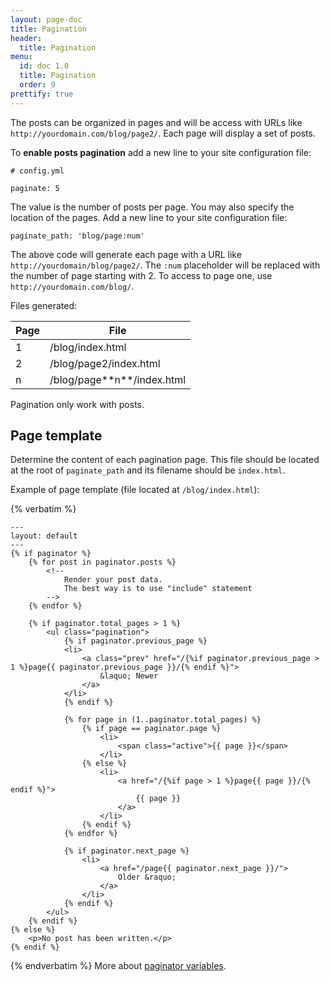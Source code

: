 ```yaml
---
layout: page-doc
title: Pagination
header:
  title: Pagination
menu:
  id: doc 1.0
  title: Pagination
  order: 9
prettify: true
---
```

The posts can be organized in pages and will be access
with URLs like `http://yourdomain.com/blog/page2/`. Each page will display a set
of posts.

To **enable posts pagination** add a new line to your site configuration file:

```
# config.yml

paginate: 5
```

The value is the number of posts per page. You may also specify the location of
the pages. Add a new line to your site configuration file:

```
paginate_path: 'blog/page:num'
```

The above code will generate each page with a URL like `http://yourdomain/blog/page2/`. 
The `:num` placeholder will be replaced with the number of page starting with 2. 
To access to page one, use `http://yourdomain.com/blog/`.

Files generated:

<table class="table">
    <thead>
        <tr>
            <th class="col-sm-2">Page</th>
            <th>File</th>
        </tr>
    </thead>
    <tbody>
        <tr>
            <td>1</td>
            <td>/blog/index.html</td>
        </tr>
        <tr>
            <td>2</td>
            <td>/blog/page2/index.html</td>
        </tr>
        <tr>
            <td>n</td>
            <td markdown="1">/blog/page**n**/index.html</td>
        </tr>
    </tbody>
</table>

<div class="panel panel-default">
  <div class="panel-body">
    <div class="row">
        <div class="col-md-1">
            <i class="fa fa-exclamation-triangle fa-3x color-red"></i>
        </div>
        <div class="col-md-11">
            <p markdown="1">
                Pagination only work with posts.
            </p>
        </div>
    </div>
  </div>
</div>

## Page template
Determine the content of each pagination page. This file should be located at 
the root of `paginate_path` and its filename should be `index.html`.

Example of page template (file located at `/blog/index.html`):

{% verbatim %}
```
---
layout: default
---
{% if paginator %}
    {% for post in paginator.posts %}
        <!--
            Render your post data.
            The best way is to use "include" statement
        -->
    {% endfor %}
    
    {% if paginator.total_pages > 1 %}
    	<ul class="pagination">
    		{% if paginator.previous_page %}
            <li>
                <a class="prev" href="/{%if paginator.previous_page > 1 %}page{{ paginator.previous_page }}/{% endif %}">
                    &laquo; Newer
                </a>
            </li>
    		{% endif %}
    
    		{% for page in (1..paginator.total_pages) %}
    			{% if page == paginator.page %}
    				<li>
    				    <span class="active">{{ page }}</span>
    				</li>
    			{% else %}
    				<li>
    				    <a href="/{%if page > 1 %}page{{ page }}/{% endif %}">
    				        {{ page }}
    				    </a>
    				</li>
    			{% endif %}
    		{% endfor %}
    
    		{% if paginator.next_page %}
    			<li>
    			    <a href="/page{{ paginator.next_page }}/">
    			        Older &raquo;
    			    </a>
    			</li>
    		{% endif %}
    	</ul>
    {% endif %}
{% else %}
    <p>No post has been written.</p>
{% endif %}
```
{% endverbatim %}
More about [paginator variables](/docs/1.0/variables/#paginator-variables).